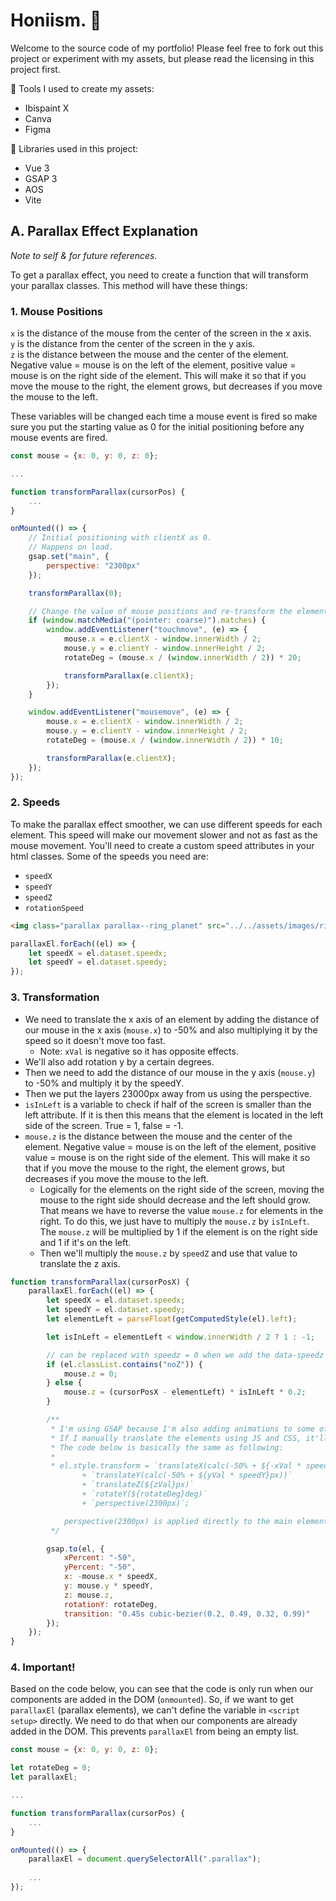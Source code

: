 # Honiism. 🌸
Welcome to the source code of my portfolio! Please feel free to fork out this project or experiment with my assets, but please read the licensing in this project first.

🌼 Tools I used to create my assets:
- Ibispaint X
- Canva
- Figma

🌷 Libraries used in this project:
- Vue 3
- GSAP 3
- AOS
- Vite

## A. Parallax Effect Explanation
*Note to self & for future references.*

To get a parallax effect, you need to create a function that will transform your parallax classes.
This method will have these things:

### 1. Mouse Positions
`x` is the distance of the mouse from the center of the screen in the x axis.  
`y` is the distance from the center of the screen in the y axis.  
`z` is the distance between the mouse and the center of the element.
Negative value = mouse is on the left of the element, positive value = mouse is on the right side of the element.
This will make it so that if you move the mouse to the right, the element grows,
but decreases if you move the mouse to the left.

These variables will be changed each time a mouse event is fired so make sure you put the starting value as 0 for the initial positioning before any mouse events are fired.

```js
const mouse = {x: 0, y: 0, z: 0};

...

function transformParallax(cursorPos) {
    ...
}

onMounted(() => {
    // Initial positioning with clientX as 0.
    // Happens on load.
    gsap.set("main", {
        perspective: "2300px"
    });

    transformParallax(0);

    // Change the value of mouse positions and re-transform the elements each time a mouse event is fired.
    if (window.matchMedia("(pointer: coarse)").matches) {
        window.addEventListener("touchmove", (e) => {
            mouse.x = e.clientX - window.innerWidth / 2;
            mouse.y = e.clientY - window.innerHeight / 2;
            rotateDeg = (mouse.x / (window.innerWidth / 2)) * 20;

            transformParallax(e.clientX);
        });
    }

    window.addEventListener("mousemove", (e) => {
        mouse.x = e.clientX - window.innerWidth / 2;
        mouse.y = e.clientY - window.innerHeight / 2;
        rotateDeg = (mouse.x / (window.innerWidth / 2)) * 10;

        transformParallax(e.clientX);
    });
});
```

### 2. Speeds
To make the parallax effect smoother, we can use different speeds for each element.
This speed will make our movement slower and not as fast as the mouse movement.
You'll need to create a custom speed attributes in your html classes.
Some of the speeds you need are:
- `speedX`
- `speedY`
- `speedZ`
- `rotationSpeed`

```html
<img class="parallax parallax--ring_planet" src="../../assets/images/ring_planet.svg" data-speedx="0.25" data-speedy="0.095">
```
```js
parallaxEl.forEach((el) => {
    let speedX = el.dataset.speedx;
    let speedY = el.dataset.speedy;
});
```

### 3. Transformation
- We need to translate the x axis of an element by adding the distance of our mouse in the x axis (`mouse.x`) to -50% and also multiplying it by the speed so it doesn't move too fast.
    - Note: `xVal` is negative so it has opposite effects.
- We'll also add rotation y by a certain degrees.
- Then we need to add the distance of our mouse in the y axis (`mouse.y`) to -50% and multiply it by the speedY.
- Then we put the layers 23000px away from us using the perspective. 
- `isInLeft` is a variable to check if half of the screen is smaller than the left attribute.
If it is then this means that the element is located in the left side of the screen.
True = 1, false = -1.
- `mouse.z` is the distance between the mouse and the center of the element.
Negative value = mouse is on the left of the element, positive value = mouse is on the right side of the element.
This will make it so that if you move the mouse to the right, the element grows,
but decreases if you move the mouse to the left.
    - Logically for the elements on the right side of the screen,
        moving the mouse to the right side should decrease and the left should grow.
        That means we have to reverse the value `mouse.z` for elements in the right.
        To do this, we just have to multiply the `mouse.z` by `isInLeft`.
        The `mouse.z` will be multiplied by 1 if the element is on the right side and 1 if it's on the left.
    - Then we'll multiply the `mouse.z` by `speedZ` and use that value to translate the z axis.

```js
function transformParallax(cursorPosX) {
    parallaxEl.forEach((el) => {
        let speedX = el.dataset.speedx;
        let speedY = el.dataset.speedy;
        let elementLeft = parseFloat(getComputedStyle(el).left);

        let isInLeft = elementLeft < window.innerWidth / 2 ? 1 : -1;

        // can be replaced with speedz = 0 when we add the data-speedz attribute.
        if (el.classList.contains("noZ")) {
            mouse.z = 0;
        } else {
            mouse.z = (cursorPosX - elementLeft) * isInLeft * 0.2;
        }

        /**
         * I'm using GSAP because I'm also adding animations to some of the parallax elements.
         * If I manually translate the elements using JS and CSS, it'll fight with my other GSAP animations.
         * The code below is basically the same as following:
         * 
         * el.style.transform = `translateX(calc(-50% + ${-xVal * speedX}px))`
                + `translateY(calc(-50% + ${yVal * speedY}px))`
                + `translateZ(${zVal}px)`
                + `rotateY(${rotateDeg}deg)`
                + `perspective(2300px)`;

            perspective(2300px) is applied directly to the main element on load.
         */

        gsap.to(el, {
            xPercent: "-50",
            yPercent: "-50",
            x: -mouse.x * speedX,
            y: mouse.y * speedY,
            z: mouse.z,
            rotationY: rotateDeg,
            transition: "0.45s cubic-bezier(0.2, 0.49, 0.32, 0.99)"
        });
    });
}
```

### 4. Important!
Based on the code below, you can see that the code is only run when our components are added in the DOM (`onmounted`). So, if we want to get `parallaxEl` (parallax elements), we can't define the variable in `<script setup>` directly. We need to do that when our components are already added in the DOM. This prevents `parallaxEl` from being an empty list.

```js
const mouse = {x: 0, y: 0, z: 0};

let rotateDeg = 0;
let parallaxEl;

...

function transformParallax(cursorPos) {
    ...
}

onMounted(() => {
    parallaxEl = document.querySelectorAll(".parallax");
        
    ...
});
```